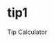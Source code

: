 tip1
====

Tip Calculator
<a href="https://www.dropbox.com/lightbox/home"  width="250" height="461" /></a>
